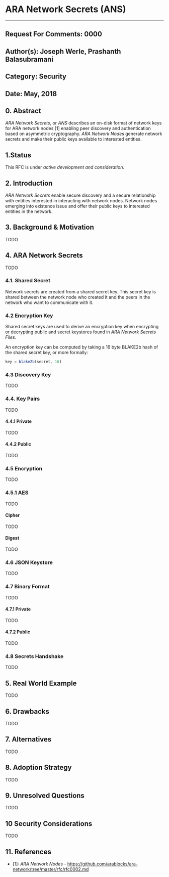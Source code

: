 ARA Network Secrets (ANS)
=========================

---
Request For Comments: 0000
---
Author(s): Joseph Werle, Prashanth Balasubramani
---
Category: Security
---
Date: May, 2018
---

## 0. Abstract

_*ARA Network Secrets*_, or *ANS* describes an on-disk format of
network keys for ARA network nodes [1] enabling peer discovery and
authentication based on asymmetric cryptography. _*ARA Network Nodes*_
generate network secrets and make their public keys available to
interested entities.

## 1.Status

This RFC is under _active development and consideration_.

## 2. Introduction

_*ARA Network Secrets*_ enable secure discovery and a secure relationship
with entities interested in interacting with network nodes. Network
nodes emerging into existence issue and offer their public keys to
interested entities in the network.

## 3. Background & Motivation

TODO

## 4. ARA Network Secrets

TODO

### 4.1. Shared Secret

Network secrets are created from a shared secret key. This secret key is
shared between the network node who created it and the peers in the
network who want to communicate with it.

### 4.2 Encryption Key

Shared secret keys are used to derive an encryption key when
encrypting or decrypting public and secret keystores found in *ARA
Network Secrets Files*.

An encryption key can be computed by taking a 16 byte BLAKE2b hash of
the shared secret key, or more formally:

```js
key = blake2b(secret, 16)
```

### 4.3 Discovery Key

TODO

### 4.4. Key Pairs

TODO

#### 4.4.1 Private

TODO

#### 4.4.2 Public

TODO

### 4.5 Encryption

TODO

### 4.5.1 AES

TODO

#### Cipher

TODO

#### Digest

TODO

### 4.6 JSON Keystore

TODO

### 4.7 Binary Format

TODO

#### 4.7.1 Private

TODO

#### 4.7.2 Public

TODO

### 4.8 Secrets Handshake

TODO

## 5. Real World Example

TODO

## 6. Drawbacks

TODO

## 7. Alternatives

TODO

## 8. Adoption Strategy

TODO

## 9. Unresolved Questions

TODO

## 10 Security Considerations

TODO

## 11. References

* [1]: *ARA Network Nodes* - https://github.com/arablocks/ara-network/tree/master/rfc/rfc0002.md
